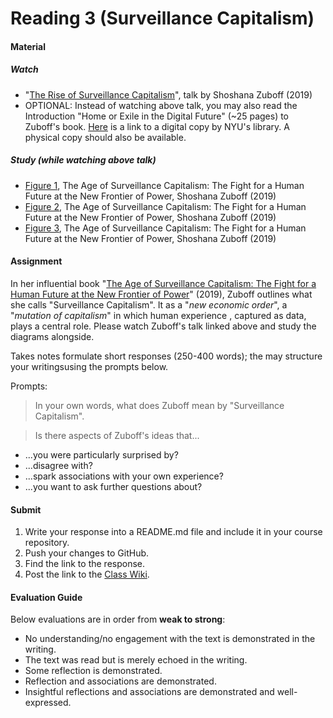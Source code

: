 # Reading 3 (Surveillance Capitalism)

#### Material
##### Watch
- "[The Rise of Surveillance Capitalism](https://www.youtube.com/watch?v=2s4Y-uZG5zk)", talk by Shoshana Zuboff (2019)
- OPTIONAL: Instead of watching above talk, you may also read the Introduction "Home or Exile in the Digital Future" (~25 pages) to Zuboff's book. [Here](http://proxy.library.nyu.edu/login?url=http://search.ebscohost.com/login.aspx?direct=true&db=nlebk&AN=1490460&site=ehost-live&ebv=EK&ppid=Page-__-13) is a link to a digital copy by NYU's library. A physical copy should also be available. 

##### Study (while watching above talk)
- [Figure 1](https://drive.google.com/file/d/14GuS-Jt-0do2ISc2kW16Br7-_3IkLJg5/view?usp=sharing), The Age of Surveillance Capitalism: The Fight for a Human Future at the New Frontier of Power, Shoshana Zuboff (2019)
- [Figure 2](https://drive.google.com/file/d/1JyxfJKB_6KrDBZ1Bdf0NFuOSUvHqeiIc/view?usp=sharing), The Age of Surveillance Capitalism: The Fight for a Human Future at the New Frontier of Power, Shoshana Zuboff (2019)
- [Figure 3](https://drive.google.com/file/d/1a-N_sZDBcS8EC1W2X1awNFyKjv_Z4kcE/view?usp=sharing), The Age of Surveillance Capitalism: The Fight for a Human Future at the New Frontier of Power, Shoshana Zuboff (2019)


#### Assignment

In her influential book "[The Age of Surveillance Capitalism: The Fight for a Human Future at the New Frontier of Power](https://www.publicaffairsbooks.com/titles/shoshana-zuboff/the-age-of-surveillance-capitalism/9781610395694/)" (2019), Zuboff outlines what she calls "Surveillance Capitalism". It as a "*new economic order*", a "*mutation of capitalism*" in which human experience , captured as data, plays a central role.
Please watch Zuboff's talk linked above and study the diagrams alongside.

Takes notes formulate short responses (250-400 words); the may structure your writingsusing the prompts below.

Prompts:
>In your own words, what does Zuboff mean by "Surveillance Capitalism".

>Is there aspects of Zuboff's ideas that...
  - ...you were particularly surprised by?
  - ...disagree with?
  - ...spark associations with your own experience?
  - ...you want to ask further questions about?

#### Submit

1. Write your response into a README.md file and include it in your course repository.
2. Push your changes to GitHub.
3. Find the link to the response.
4. Post the link to the [Class Wiki](https://github.com/leoneckert/critical-data-and-visualization-spring-2021/wiki).

#### Evaluation Guide
Below evaluations are in order from **weak to strong**:
- No understanding/no engagement with the text is demonstrated in the writing.
- The text was read but is merely echoed in the writing.
- Some reflection is demonstrated.
- Reflection and associations are demonstrated.
- Insightful reflections and associations are demonstrated and well-expressed.
